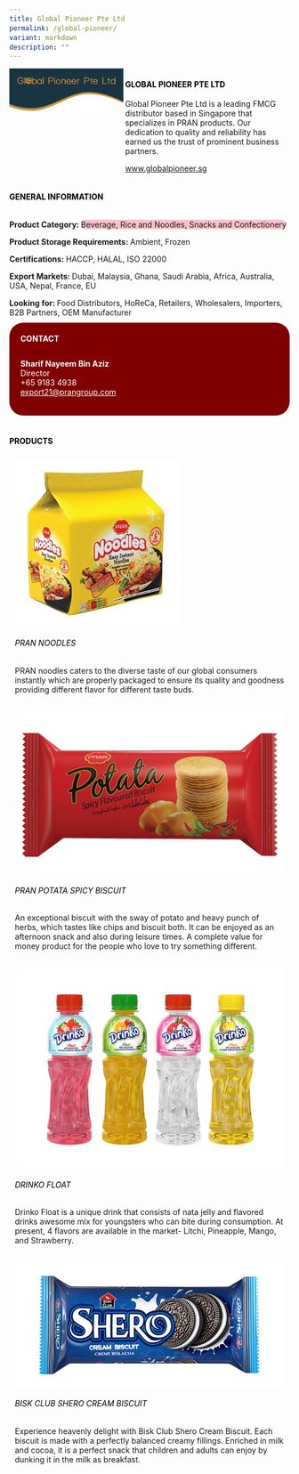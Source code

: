 ```yaml
---
title: Global Pioneer Pte Ltd
permalink: /global-pioneer/
variant: markdown
description: ""
---
```

<div class="flex-paragraph">
	<div style="display: flex; flex-wrap: wrap;" class="flex-container">
		<div style="flex: 1 1 40%; display: block;" class="card sgds">
			<img src="/images/Global%20Pioneer/global_pioneer_logo.png">
		</div>
		<div style="flex: 1 1 58%; display: block; margin-left: 3px" class="card-sgds">
			<h4 style="text-transform: uppercase; color: black;"><b>Global Pioneer Pte Ltd</b></h4>
			<p>Global Pioneer Pte Ltd is a leading FMCG distributor based in Singapore that specializes in PRAN products. Our dedication to quality and reliability has earned us the trust of prominent business partners.</p>
			<p><a target="_blank" href="https://www.globalpioneer.sg">www.globalpioneer.sg</a></p>
		</div>
	</div>
</div>

<h4 style="text-transform: uppercase; color: black;">
	<b>General Information</b>
</h4>
<div style="display: flex; flex-wrap: wrap;" class="flex-container">
	<div style="flex: 1 1 65%; display: block; align-self: stretch" class="card sgds">
		<div class="flex-paragraph">
			<p>
				<b>Product Category: </b>
				<span style="background-color: pink; border-radius: 10px;">Beverage, Rice and Noodles, Snacks and Confectionery</span>
			</p>
			<p>
				<b>Product Storage Requirements: </b>Ambient, Frozen
			</p>	
			<p>
				<b>Certifications: </b>HACCP, HALAL, ISO 22000
			</p>
			<p>
				<b>Export Markets: </b>Dubai, Malaysia, Ghana, Saudi Arabia, Africa, Australia, USA, Nepal, France, EU
			</p>
			<p style="margin-bottom: 10px;">
				<b>Looking for: </b>Food Distributors, HoReCa, Retailers, Wholesalers, Importers, B2B Partners, OEM Manufacturer
			</p>
		</div>
	</div>
	<div style="flex: 1 1 35%; padding: 10px; display: block; background-color: maroon; border-radius: 25px; align-self: center;" class="card sgds">
		<h4 style="color: white; margin-top: 10px; margin-left: 10px;">CONTACT</h4>
		<div class="flex-paragraph">
			<p style="padding: 10px; color: white;">
				<b>Sharif Nayeem Bin Aziz</b>
				<br>Director<br>+65 9183 4938<br>
				<a style="color: white;" href="mailto:export21@prangroup.com">export21@prangroup.com</a>
			</p>
		</div>
	</div>
</div>
<br>
<h4 style="text-transform: uppercase; color: black;">
	<b>Products</b>
</h4>
<div style="display: flex; flex-wrap: wrap;">
	<div style="flex: 1 1 47%; margin: 10px; display: block;" class="card sgds">
		<div style="display: block;" class="flex-image">
			<img src="/images/Global%20Pioneer/global_pioneer_product_01.jpg">
		</div>
		<div class="flex-paragraph">
			<h6 style="text-transform: uppercase; color: black;">Pran Noodles</h6>
			<p>PRAN noodles caters to the diverse taste of our global consumers instantly which are properly packaged to ensure its quality and goodness providing different flavor for different taste buds.</p>
		</div>
	</div>
	<div style="flex: 1 1 47%; margin: 10px; display: block;" class="card sgds">
		<div style="display: block;" class="flex-image">
			<img src="/images/Global%20Pioneer/global_pioneer_product_02.jpg">
		</div>
		<div class="flex-paragraph">
			<h6 style="text-transform: uppercase; color: black;">Pran Potata Spicy Biscuit</h6>
			<p>An exceptional biscuit with the sway of potato and heavy punch of herbs, which tastes like chips and biscuit both. It can be enjoyed as an afternoon snack and also during leisure times. A complete value for money product for the people who love to try something different.</p>
		</div>
	</div>
	<div style="flex: 1 1 47%; margin: 10px; display: block;" class="card sgds">
		<div style="display: block;" class="flex-image">
			<img src="/images/Global%20Pioneer/global_pioneer_product_03.jpg">
		</div>
		<div class="flex-paragraph">
			<h6 style="text-transform: uppercase; color: black;">Drinko Float</h6>
			<p>Drinko Float is a unique drink that consists of nata jelly and flavored drinks awesome mix for youngsters who can bite during consumption. At present, 4 flavors are available in the market- Litchi, Pineapple, Mango, and Strawberry.</p>
		</div>
	</div>
	<div style="flex: 1 1 47%; margin: 10px; display: block;" class="card sgds">
		<div style="display: block;" class="flex-image">
			<img src="/images/Global%20Pioneer/global_pioneer_product_04.jpg">
		</div>
		<div class="flex-paragraph">
			<h6 style="text-transform: uppercase; color: black;">Bisk Club Shero Cream Biscuit</h6>
			<p>Experience heavenly delight with Bisk Club Shero Cream Biscuit. Each biscuit is made with a perfectly balanced creamy fillings. Enriched in milk and cocoa, it is a perfect snack that children and adults can enjoy by dunking it in the milk as breakfast.</p>
		</div>
	</div>
</div>